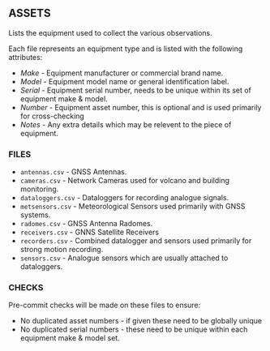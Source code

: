 ## ASSETS ##

Lists the equipment used to collect the various observations.

Each file represents an equipment type and is listed with the following attributes:

* _Make_ - Equipment manufacturer or commercial brand name.
* _Model_ - Equipment model name or general identification label.
* _Serial_ - Equipment serial number, needs to be unique within its set of equipment make & model.
* _Number_ - Equipment asset number, this is optional and is used primarily for cross-checking
* _Notes_ - Any extra details which may be relevent to the piece of equipment.

### FILES ###

* `antennas.csv` - GNSS Antennas.
* `cameras.csv` - Network Cameras used for volcano and building monitoring.
* `dataloggers.csv` - Dataloggers for recording analogue signals.
* `metsensors.csv` - Meteorological Sensors used primarily with GNSS systems.
* `radomes.csv` - GNSS Antenna Radomes.
* `receivers.csv` - GNNS Satellite Receivers
* `recorders.csv` - Combined datalogger and sensors used primarily for strong motion recording.
* `sensors.csv` - Analogue sensors which are usually attached to dataloggers.

### CHECKS ###

Pre-commit checks will be made on these files to ensure:
* No duplicated asset numbers - if given these need to be globally unique
* No duplicated serial numbers - these need to be unique within each equipment make & model set.
